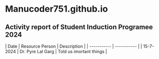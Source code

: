 # Manucoder751.github.io
## Activity report of Student Induction Programee 2024

| Date | Resource Person | Description |
| ----------- | ----------- |
| 15-7-2024 | Dr. Pyre Lal Garg | Told us imortant things |
